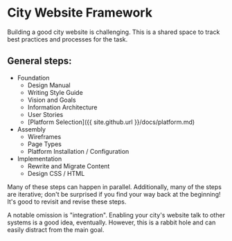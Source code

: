 # City Website Framework

Building a good city website is challenging. This is a shared space to track best practices and processes for the task. 

## General steps:

  - Foundation
    - Design Manual
    - Writing Style Guide
    - Vision and Goals
    - Information Architecture
    - User Stories
    - [Platform Selection]({{ site.github.url }}/docs/platform.md)
  - Assembly 
    - Wireframes
    - Page Types
    - Platform Installation / Configuration 
  - Implementation
    - Rewrite and Migrate Content
    - Design CSS / HTML 

Many of these steps can happen in parallel. Additionally, many of the steps are iterative; don't be surprised if you find your way back at the beginning! It's good to revisit and revise these steps. 

A notable omission is "integration". Enabling your city's website talk to other systems is a good idea, eventually. However, this is a rabbit hole and can easily distract from the main goal.
